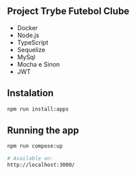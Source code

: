 ## Project Trybe Futebol Clube
- Docker
- Node.js
- TypeScript
- Sequelize
- MySql
- Mocha e Sinon
- JWT

## Instalation

  ```bash
  npm run install:apps
  ```

## Running the app

  ```bash
  npm run compose:up

# Available on:
  http://localhost:3000/
  ```
